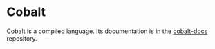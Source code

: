 # Cobalt
Cobalt is a compiled language. Its documentation is in the [cobalt-docs](https://github.com/matt-cornell/cobalt-docs) repository.